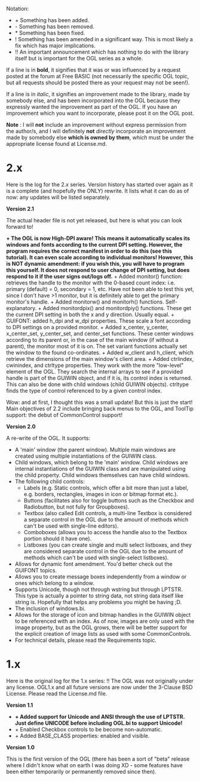Notation:
+ \+ Something has been added.
+ \- Something has been removed.
+ \* Something has been fixed.
+ ! Something has been amended in a significant way. This is most likely a fix which has major implications.
+ !! An important announcement which has nothing to do with the library itself but is important for the OGL series as a whole.

If a line is in **bold**, it signifies that it was or was influenced by a request posted at the forum at Free BASIC (not necessarily the specific OGL topic, but all requests should be posted there as your request may not be seen!).<br>

If a line is in *italic*, it signifies an improvement made to the library, made by somebody else, and has been incorporated into the OGL because they expressly wanted the improvement as part of the OGL. If you have an improvement which you want to incorporate, please post it on the OGL post.<br>

**Note** : I will **not** include an improvement without express permission from the author/s, and I will definitely **not** *directly* incorporate an improvement made by somebody else **which is owned by them**, *which* must be under the appropriate license found at License.md.

# 2.x
Here is the log for the 2.x series. Version history has started over again as it is a complete (and hopefully the ONLY) rewrite. It lists what it can do as of now: any updates will be listed separately.

**Version 2.1**

The actual header file is not yet released, but here is what you can look forward to!

**+ The OGL is now High-DPI aware! This means it automatically scales its windows and fonts according to the current DPI setting. However, the program requires the correct manifest in order to do this (see this tutorial). It can even scale according to individual monitors! However, this is NOT dynamic amendment: if you wish this, you will have to program this yourself. It does not respond to user change of DPI setting, but does respond to it if the user signs out/logs off.**
\+ Added monitor() function: retrieves the handle to the monitor with the 0-based count index: i.e. primary (default) = 0, secondary = 1, etc. Have not been able to test this yet, since I don't have >1 monitor, but it is definitely able to get the primary monitor's handle.
\+ Added monitorw() and monitorh() functions. Self-explanatory.
\+ Added monitordpix() and monitordpiy() functions. These get the current DPI setting in both the x and y direction. Usually equal.
\+ GUIFONT: added h_dpi and w_dpi properties. These scale a font according to DPI settings on a provided monitor.
\+ Added x_center, y_center, x_center_set, y_center_set, and center_set functions. These center windows according to its parent or, in the case of the main window (if without a parent), the monitor most of it is on. The set variant functions actually set the window to the found co-ordinates.
\+ Added w_client and h_client, which retrieve the dimensions of the main window's client area.
\+ Added ctrlindex, cwinindex, and ctrltype properties. They work with the more "low-level" element of the OGL. They search the internal arrays to see if a provided handle is part of the GUIWIN object, and if it is, its control index is returned. This can also be done with child windows (child GUIWIN objects). ctrltype finds the type of control referenced to by a given control index.

Wow: and at first, I thought this was a small update! But this is just the start! Main objectives of 2.2 include bringing back menus to the OGL, and ToolTip support: the debut of CommonControl support!

**Version 2.0**

A re-write of the OGL. It supports:
+ A 'main' window (the parent window). Multiple main windows are created using multiple instantiations of the GUIWIN class.
+ Child windows, which belong to the 'main' window. Child windows are internal instantiations of the GUIWIN class and are manipulated using the child property. Child windows themselves can have child windows.
+ The following child controls:
    + Labels (e.g. Static controls, which offer a bit more than just a label, e.g. borders, rectangles, images in icon or bitmap format etc.).
    + Buttons (facilitates also for toggle buttons such as the Checkbox and Radiobutton, but not fully for Groupboxes).
    + Textbox (also called Edit controls, a multi-line Textbox is considered a separate control in the OGL due to the amount of methods which can't be used with single-line editors).
    + Comboboxes (allows you to access the handle also to the Textbox portion should it have one).
    + Listboxes (you can create single and multi select listboxes, and they are considered separate control in the OGL due to the amount of methods which can't be used with single-select listboxes).
+ Allows for dynamic font amendment. You'd better check out the GUIFONT topics.
+ Allows you to create message boxes independently from a window or ones which belong to a window.
+ Supports Unicode, though not through wstring but through LPTSTR. This type is actually a pointer to string data, not string data itself like string is. Hopefully that helps any problems you might be having ;D.
+ The inclusion of windows.bi.
+ Allows for the storage of icon and bitmap handles in the GUIWIN object to be referenced with an index. As of now, images are only used with the image property, but as the OGL grows, there will be better support for the explicit creation of image lists as used with some CommonControls.
+ For technical details, please read the Requirements topic.

# 1.x
Here is the original log for the 1.x series:
!! The OGL was not originally under any license. OGL1.x and all future versions are now under the 3-Clause BSD License. Please read the License.md file.

**Version 1.1**
+ **\+ Added support for Unicode and ANSI through the use of LPTSTR. Just define UNICODE before including OGL.bi to support Unicode!**
+ \+ Enabled Checkbox controls to be become non-automatic.
+ \+ Added BASE_CLASS properties: enabled and visible.

**Version 1.0**

This is the first version of the OGL (there has been a sort of "beta" release where I didn't know what on earth I was doing XD - some features have been either temporarily or permanently removed since then).
